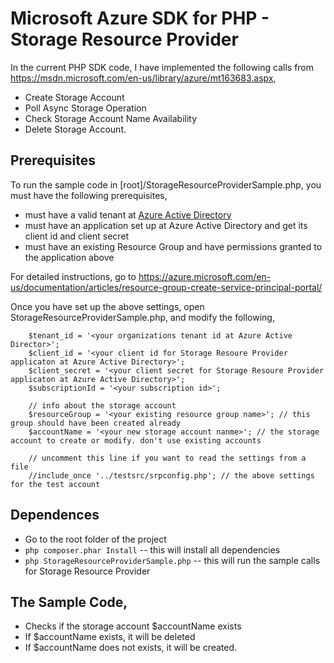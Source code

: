 # Microsoft Azure SDK for PHP - Storage Resource Provider

In the current PHP SDK code, I have implemented the following calls from https://msdn.microsoft.com/en-us/library/azure/mt163683.aspx,

* Create Storage Account
* Poll Async Storage Operation
* Check Storage Account Name Availability
* Delete Storage Account.

## Prerequisites
To run the sample code in [root]/StorageResourceProviderSample.php, you must have the following prerequisites,

* must have a valid tenant at [Azure Active Directory](https://manage.windowsazure.com/microsoft.onmicrosoft.com#Workspaces/ActiveDirectoryExtension/directory)
* must have an application set up at Azure Active Directory and get its client id and client secret
* must have an existing Resource Group and have permissions granted to the application above

For detailed instructions, go to https://azure.microsoft.com/en-us/documentation/articles/resource-group-create-service-principal-portal/

Once you have set up the above settings, open StorageResourceProviderSample.php, and modify the following,
```
    $tenant_id = '<your organizations tenant id at Azure Active Director>';
    $client_id = '<your client id for Storage Resoure Provider applicaton at Azure Active Directory>';
    $client_secret = '<your client secret for Storage Resoure Provider applicaton at Azure Active Directory>';
    $subscriptionId = '<your subscription id>';

    // info about the storage account
    $resourceGroup = '<your existing resource group name>'; // this group should have been created already
    $accountName = '<your new storage account nanme>'; // the storage account to create or modify. don't use existing accounts

    // uncomment this line if you want to read the settings from a file
    //include_once '../testsrc/srpconfig.php'; // the above settings for the test account
```

## Dependences
* Go to the root folder of the project
* ```php composer.phar Install```    -- this will install all dependencies
* ```php StorageResourceProviderSample.php```  -- this will run the sample calls for Storage Resource Provider


## The Sample Code,
* Checks if the storage account $accountName exists
* If $accountName exists, it will be deleted
* If $accountName does not exists, it will be created.


